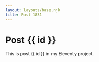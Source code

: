 ```yaml
---
layout: layouts/base.njk
title: Post 1831
---
```


# Post {{ id }}

This is post {{ id }} in my Eleventy project.
